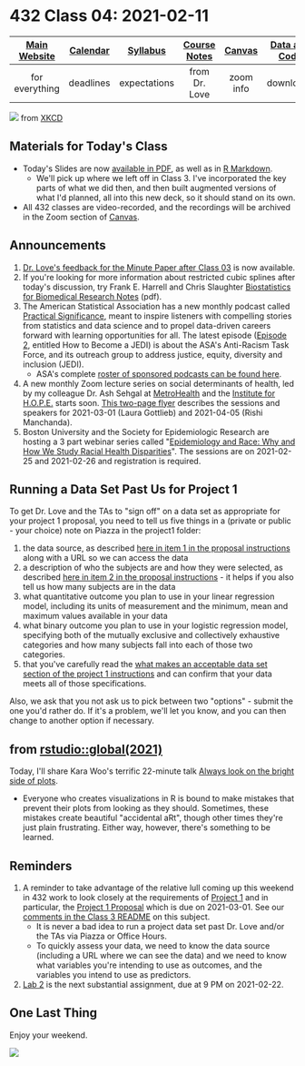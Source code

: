 # 432 Class 04: 2021-02-11

[Main Website](https://thomaselove.github.io/432/) | [Calendar](https://thomaselove.github.io/432/calendar.html) | [Syllabus](https://thomaselove.github.io/432-2021-syllabus/) | [Course Notes](https://thomaselove.github.io/432-notes/) | [Canvas](https://canvas.case.edu) | [Data and Code](https://github.com/THOMASELOVE/432-data) | [Sources](https://github.com/THOMASELOVE/432-2021/edit/master/references) | [Contact Us](https://thomaselove.github.io/432/contact.html)
:-----------: | :--------------: | :----------: | :---------: | :-------------: | :-----------: | :------------: | :-------------:
for everything | deadlines | expectations | from Dr. Love | zoom info | downloads | read/watch | need help?

![](https://imgs.xkcd.com/comics/hug_count.png) from [XKCD](https://xkcd.com/2419/)

## Materials for Today's Class

- Today's Slides are now [available in PDF](https://github.com/THOMASELOVE/432-2021/blob/master/classes/class04/432_2021_slides04.pdf), as well as in [R Markdown](https://github.com/THOMASELOVE/432-2021/blob/master/classes/class04/432_2021_slides04.Rmd).
    - We'll pick up where we left off in Class 3. I've incorporated the key parts of what we did then, and then built augmented versions of what I'd planned, all into this new deck, so it should stand on its own.
- All 432 classes are video-recorded, and the recordings will be archived in the Zoom section of [Canvas](https://canvas.case.edu).

## Announcements

1. [Dr. Love's feedback for the Minute Paper after Class 03](http://bit.ly/432-2021-min03-feedback) is now available.
2. If you're looking for more information about restricted cubic splines after today's discussion, try Frank E. Harrell and Chris Slaughter [Biostatistics for Biomedical Research Notes](http://hbiostat.org/doc/bbr.pdf) (pdf).
3. The American Statistical Association has a new monthly podcast called [Practical Significance](https://magazine.amstat.org/podcast-2), meant to inspire listeners with compelling stories from statistics and data science and to propel data-driven careers forward with learning opportunities for all. The latest episode ([Episode 2](https://magazine.amstat.org/podcast-2/), entitled How to Become a JEDI) is about the ASA's Anti-Racism Task Force, and its outreach group to address justice, equity, diversity and inclusion (JEDI).
    - ASA's complete [roster of sponsored podcasts can be found here](https://magazine.amstat.org/blog/2021/02/01/asa-sponsored-podcasts/).
4. A new monthly Zoom lecture series on social determinants of health, led by my colleague Dr. Ash Sehgal at [MetroHealth](https://www.metrohealth.org/) and the [Institute for H.O.P.E.](https://www.metrohealth.org/institute-for-hope) starts soon. [This two-page flyer](https://github.com/THOMASELOVE/432-2021/blob/master/classes/class04/figures/SDOH_Seminar_Series_2021_March_and_April.pdf) describes the sessions and speakers for 2021-03-01 (Laura Gottlieb) and 2021-04-05 (Rishi Manchanda).
5. Boston University and the Society for Epidemiologic Research are hosting a 3 part webinar series called  "[Epidemiology and Race: Why and How We Study Racial Health Disparities](https://www.bu.edu/sph/conversations/uncategorized/part-1-epidemiology-and-race-why-and-how-we-study-racial-health-disparities/)". The sessions are on 2021-02-25 and 2021-02-26 and registration is required.

## Running a Data Set Past Us for Project 1

To get Dr. Love and the TAs to "sign off" on a data set as appropriate for your project 1 proposal, you need to tell us five things in a (private or public - your choice) note on Piazza in the project1 folder:

1. the data source, as described [here in item 1 in the proposal instructions](https://github.com/THOMASELOVE/432-2021/blob/master/project1/01_project1_proposal.md#1-data-source) along with a URL so we can access the data
2. a description of who the subjects are and how they were selected, as described [here in item 2 in the proposal instructions](https://github.com/THOMASELOVE/432-2021/blob/master/project1/01_project1_proposal.md#2-the-subjects) - it helps if you also tell us how many subjects are in the data
3. what quantitative outcome you plan to use in your linear regression model, including its units of measurement and the minimum, mean and maximum values available in your data
4. what binary outcome you plan to use in your logistic regression model, specifying both of the mutually exclusive and collectively exhaustive categories and how many subjects fall into each of those two categories.
5. that you've carefully read the [what makes an acceptable data set section of the project 1 instructions](https://github.com/THOMASELOVE/432-2021/blob/master/project1/00_project1_general.md#3-what-makes-an-acceptable-data-set) and can confirm that your data meets all of those specifications.

Also, we ask that you not ask us to pick between two "options" - submit the one you'd rather do. If it's a problem, we'll let you know, and you can then change to another option if necessary.

## from [rstudio::global(2021)](https://rstudio.com/resources/rstudioglobal-2021) 

Today, I'll share Kara Woo's terrific 22-minute talk [Always look on the bright side of plots](https://rstudio.com/resources/rstudioglobal-2021/always-look-on-the-bright-side-of-plots/). 

- Everyone who creates visualizations in R is bound to make mistakes that prevent their plots from looking as they should. Sometimes, these mistakes create beautiful "accidental aRt", though other times they're just plain frustrating. Either way, however, there's something to be learned.

## Reminders

1. A reminder to take advantage of the relative lull coming up this weekend in 432 work to look closely at the requirements of [Project 1](https://github.com/THOMASELOVE/432-2021/tree/master/project1) and in particular, the [Project 1 Proposal](https://github.com/THOMASELOVE/432-2021/blob/master/project1/01_project1_proposal.md) which is due on 2021-03-01. See our [comments in the Class 3 README](https://github.com/THOMASELOVE/432-2021/tree/master/classes/class03) on this subject.
    - It is never a bad idea to run a project data set past Dr. Love and/or the TAs via Piazza or Office Hours. 
    - To quickly assess your data, we need to know the data source (including a URL where we can see the data) and we need to know what variables you're intending to use as outcomes, and the variables you intend to use as predictors.
2. [Lab 2](https://github.com/THOMASELOVE/432-2021/tree/master/labs/lab02) is the next substantial assignment, due at 9 PM on 2021-02-22.

## One Last Thing

Enjoy your weekend.

![](https://github.com/THOMASELOVE/432-2021/blob/master/classes/class04/figures/alejo_tw.png)
